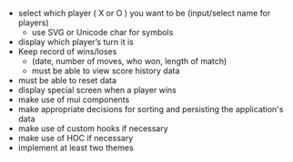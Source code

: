 - select which player ( X or O ) you want to be (input/select name for players)
  - use SVG or Unicode char for  symbols
- display which player’s turn it is
- Keep record of wins/loses 
  - (date, number of moves, who won, length of match)
  - must be able to view score history data
- must be able to reset data
- display special screen when a player wins
- make use of mui components
- make appropriate decisions for sorting and persisting the application's data
- make use of custom hooks if necessary
- make use of HOC if necessary
- implement at least two themes